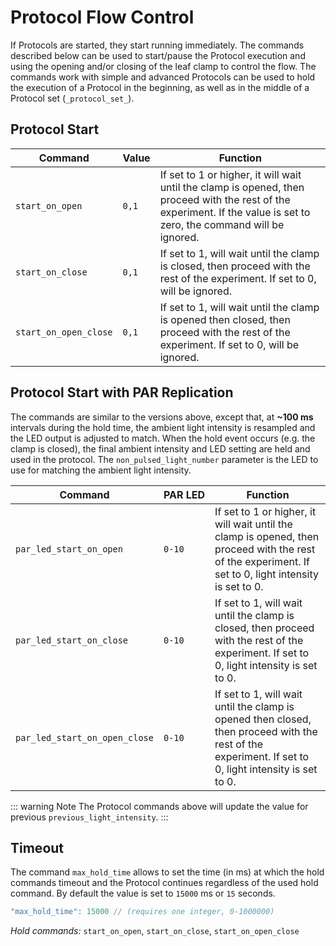 # Protocol Flow Control

If Protocols are started, they start running immediately. The commands described below can be used to start/pause the Protocol execution and using the opening and/or closing of the leaf clamp to control the flow. The commands work with simple and advanced Protocols can be used to hold the execution of a Protocol in the beginning, as well as in the middle of a Protocol set (`_protocol_set_`).

## Protocol Start

| Command | Value | Function |
| ------- | -- | -- |
| `start_on_open` | `0,1` | If set to 1 or higher, it will wait until the clamp is opened, then proceed with the rest of the experiment. If the value is set to zero, the command will be ignored. |
| `start_on_close` | `0,1` | If set to 1, will wait until the clamp is closed, then proceed with the rest of the experiment. If set to 0, will be ignored. |
| `start_on_open_close` | `0,1` | If set to 1, will wait until the clamp is opened then closed, then proceed with the rest of the experiment. If set to 0, will be ignored. |

## Protocol Start with PAR Replication

The commands are similar to the versions above, except that, at **~100 ms** intervals during the hold time, the ambient light intensity is resampled and the LED output is adjusted to match. When the hold event occurs (e.g. the clamp is closed), the final ambient intensity and LED setting are held and used in the protocol. The  `non_pulsed_light_number` parameter is the LED to use for matching the ambient light intensity.

| Command | PAR&nbsp;LED | Function |
| ------- | -- | -- |
| `par_led_start_on_open` | `0-10` | If set to 1 or higher, it will wait until the clamp is opened, then proceed with the rest of the experiment. If set to 0, light intensity is set to 0. |
| `par_led_start_on_close` | `0-10` | If set to 1, will wait until the clamp is closed, then proceed with the rest of the experiment. If set to 0, light intensity is set to 0. |
| `par_led_start_on_open_close` | `0-10` | If set to 1, will wait until the clamp is opened then closed, then proceed with the rest of the experiment. If set to 0, light intensity is set to 0. |

::: warning Note
The Protocol commands above will update the value for previous `previous_light_intensity`.
:::

## Timeout

The command `max_hold_time` allows to set the time (in ms) at which the hold commands timeout and the Protocol continues regardless of the used hold command. By default the value is set to `15000` ms or `15` seconds.

```javascript
"max_hold_time": 15000 // (requires one integer, 0-1000000)
```

*Hold commands:* `start_on_open`, `start_on_close`, `start_on_open_close`
